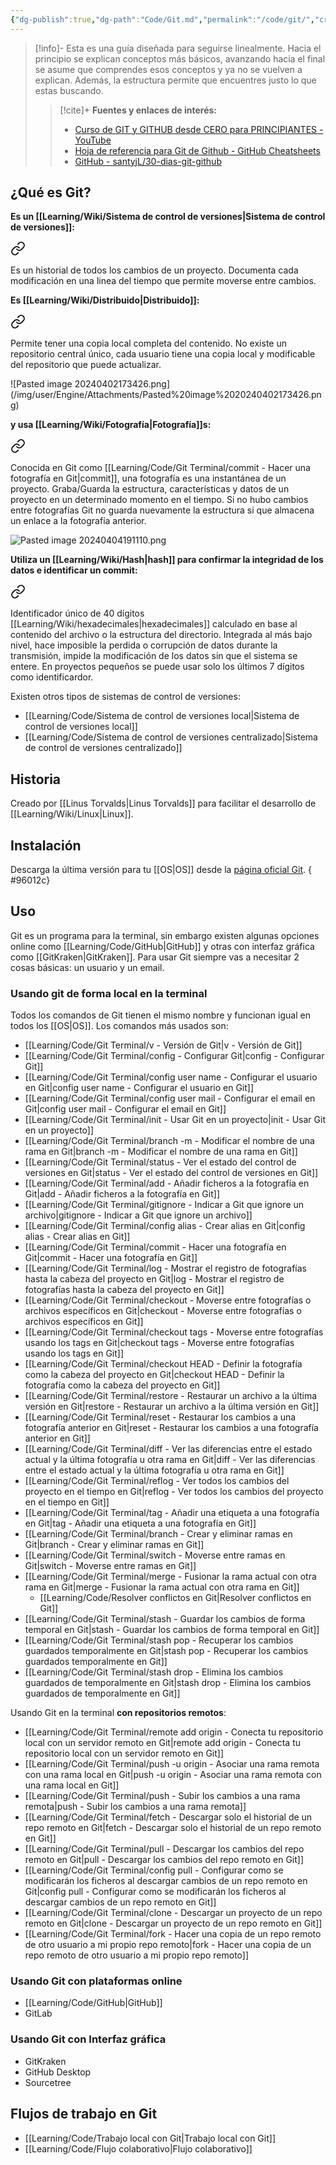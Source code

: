 ```yaml
---
{"dg-publish":true,"dg-path":"Code/Git.md","permalink":"/code/git/","created":"2024-03-14T13:56","updated":"2024-04-04T18:47"}
---
```



> [!info]-
> Esta es una guía diseñada para seguirse linealmente. Hacia el principio se explican conceptos más básicos, avanzando hacia el final se asume que comprendes esos conceptos y ya no se vuelven a explican. Además, la estructura permite que encuentres justo lo que estas buscando.
> 
>> [!cite]+ **Fuentes y enlaces de interés:**
>> - [Curso de GIT y GITHUB desde CERO para PRINCIPIANTES - YouTube](https://youtube.com/watch?v=3GymExBkKjE)
>> - [Hoja de referencia para Git de Github - GitHub Cheatsheets](https://training.github.com/downloads/es_ES/github-git-cheat-sheet/)
>> - [GitHub - santyjL/30-dias-git-github](https://github.com/santyjL/30-dias-git-github/tree/main)

## ¿Qué es Git?
**Es un [[Learning/Wiki/Sistema de control de versiones\|Sistema de control de versiones]]:** 
<div class="transclusion internal-embed is-loaded"><a class="markdown-embed-link" href="/sistema-de-control-de-versiones/#4a1b0e" aria-label="Open link"><svg xmlns="http://www.w3.org/2000/svg" width="24" height="24" viewBox="0 0 24 24" fill="none" stroke="currentColor" stroke-width="2" stroke-linecap="round" stroke-linejoin="round" class="svg-icon lucide-link"><path d="M10 13a5 5 0 0 0 7.54.54l3-3a5 5 0 0 0-7.07-7.07l-1.72 1.71"></path><path d="M14 11a5 5 0 0 0-7.54-.54l-3 3a5 5 0 0 0 7.07 7.07l1.71-1.71"></path></svg></a><div class="markdown-embed">



Es un historial de todos los cambios de un proyecto. Documenta cada modificación en una linea del tiempo que permite moverse entre cambios. 

</div></div>


**Es [[Learning/Wiki/Distribuido\|Distribuido]]:** 
<div class="transclusion internal-embed is-loaded"><a class="markdown-embed-link" href="/distribuido/#703a42" aria-label="Open link"><svg xmlns="http://www.w3.org/2000/svg" width="24" height="24" viewBox="0 0 24 24" fill="none" stroke="currentColor" stroke-width="2" stroke-linecap="round" stroke-linejoin="round" class="svg-icon lucide-link"><path d="M10 13a5 5 0 0 0 7.54.54l3-3a5 5 0 0 0-7.07-7.07l-1.72 1.71"></path><path d="M14 11a5 5 0 0 0-7.54-.54l-3 3a5 5 0 0 0 7.07 7.07l1.71-1.71"></path></svg></a><div class="markdown-embed">



Permite tener una copia local completa del contenido. No existe un repositorio central único, cada usuario tiene una copia local y modificable del repositorio que puede actualizar. 

</div></div>
![Pasted image 20240402173426.png](/img/user/Engine/Attachments/Pasted%20image%2020240402173426.png)


**y usa [[Learning/Wiki/Fotografía\|Fotografía]]s:** 
<div class="transclusion internal-embed is-loaded"><a class="markdown-embed-link" href="/fotografia/#3dcda9" aria-label="Open link"><svg xmlns="http://www.w3.org/2000/svg" width="24" height="24" viewBox="0 0 24 24" fill="none" stroke="currentColor" stroke-width="2" stroke-linecap="round" stroke-linejoin="round" class="svg-icon lucide-link"><path d="M10 13a5 5 0 0 0 7.54.54l3-3a5 5 0 0 0-7.07-7.07l-1.72 1.71"></path><path d="M14 11a5 5 0 0 0-7.54-.54l-3 3a5 5 0 0 0 7.07 7.07l1.71-1.71"></path></svg></a><div class="markdown-embed">



Conocida en Git como [[Learning/Code/Git Terminal/commit - Hacer una fotografía en Git\|commit]], una fotografía es una instantánea de un proyecto. Graba/Guarda la estructura, características y datos de un proyecto en un determinado momento en el tiempo. Si no hubo cambios entre fotografías Git no guarda nuevamente la estructura si que almacena un enlace a la fotografía anterior. 

</div></div>

![Pasted image 20240404191110.png](/img/user/Engine/Attachments/Pasted%20image%2020240404191110.png)

**Utiliza un [[Learning/Wiki/Hash\|hash]] para confirmar la integridad de los datos e identificar un commit:** 

<div class="transclusion internal-embed is-loaded"><a class="markdown-embed-link" href="/hash/#c1dcc8" aria-label="Open link"><svg xmlns="http://www.w3.org/2000/svg" width="24" height="24" viewBox="0 0 24 24" fill="none" stroke="currentColor" stroke-width="2" stroke-linecap="round" stroke-linejoin="round" class="svg-icon lucide-link"><path d="M10 13a5 5 0 0 0 7.54.54l3-3a5 5 0 0 0-7.07-7.07l-1.72 1.71"></path><path d="M14 11a5 5 0 0 0-7.54-.54l-3 3a5 5 0 0 0 7.07 7.07l1.71-1.71"></path></svg></a><div class="markdown-embed">



Identificador único de 40 dígitos [[Learning/Wiki/hexadecimales\|hexadecimales]] calculado en base al contenido del archivo o la estructura del directorio. Integrada al más bajo nivel, hace imposible la perdida o corrupción de datos durante la transmisión, impide la modificación de los datos sin que el sistema se entere. En proyectos pequeños se puede usar solo los últimos 7 dígitos como identificardor. 

</div></div>
  

Existen otros tipos de sistemas de control de versiones:
- [[Learning/Code/Sistema de control de versiones local\|Sistema de control de versiones local]] 
- [[Learning/Code/Sistema de control de versiones centralizado\|Sistema de control de versiones centralizado]] 
## Historia
Creado por [[Linus Torvalds\|Linus Torvalds]] para facilitar el desarrollo de [[Learning/Wiki/Linux\|Linux]].

## Instalación
Descarga la última versión para tu [[OS\|OS]] desde la [página oficial Git](https://git-scm.com/).
{ #96012c}


## Uso
Git es un programa para la terminal, sin embargo existen algunas opciones online como [[Learning/Code/GitHub\|GitHub]] y otras con interfaz gráfica como [[GitKraken\|GitKraken]]. Para usar Git siempre vas a necesitar 2 cosas básicas: un usuario y un email.

### Usando git de forma local en la terminal
Todos los comandos de Git tienen el mismo nombre y funcionan igual en todos los [[OS\|OS]]. Los comandos más usados son:
- [[Learning/Code/Git Terminal/v - Versión de Git\|v - Versión de Git]]
- [[Learning/Code/Git Terminal/config - Configurar Git\|config - Configurar Git]]
- [[Learning/Code/Git Terminal/config user name - Configurar el usuario en Git\|config user name - Configurar el usuario en Git]]
- [[Learning/Code/Git Terminal/config user mail - Configurar el email en Git\|config user mail - Configurar el email en Git]]
- [[Learning/Code/Git Terminal/init - Usar Git en un proyecto\|init - Usar Git en un proyecto]]
- [[Learning/Code/Git Terminal/branch -m - Modificar el nombre de una rama en Git\|branch -m - Modificar el nombre de una rama en Git]] 
- [[Learning/Code/Git Terminal/status - Ver el estado del control de versiones en Git\|status - Ver el estado del control de versiones en Git]]
- [[Learning/Code/Git Terminal/add - Añadir ficheros a la fotografía en Git\|add - Añadir ficheros a la fotografía en Git]]
- [[Learning/Code/Git Terminal/gitignore - Indicar a Git que ignore un archivo\|gitignore - Indicar a Git que ignore un archivo]]
- [[Learning/Code/Git Terminal/config alias - Crear alias en Git\|config alias - Crear alias en Git]]
- [[Learning/Code/Git Terminal/commit - Hacer una fotografía en Git\|commit - Hacer una fotografía en Git]]
- [[Learning/Code/Git Terminal/log - Mostrar el registro de fotografías hasta la cabeza del proyecto en Git\|log - Mostrar el registro de fotografías hasta la cabeza del proyecto en Git]] 
- [[Learning/Code/Git Terminal/checkout - Moverse entre fotografías o archivos específicos en Git\|checkout - Moverse entre fotografías o archivos específicos en Git]] 
- [[Learning/Code/Git Terminal/checkout tags - Moverse entre fotografías usando los tags en Git\|checkout tags - Moverse entre fotografías usando los tags en Git]] 
- [[Learning/Code/Git Terminal/checkout HEAD - Definir la fotografía como la cabeza del proyecto en Git\|checkout HEAD - Definir la fotografía como la cabeza del proyecto en Git]] 
- [[Learning/Code/Git Terminal/restore - Restaurar un archivo a la última versión en Git\|restore - Restaurar un archivo a la última versión en Git]] 
- [[Learning/Code/Git Terminal/reset - Restaurar los cambios a una fotografía anterior en  Git\|reset - Restaurar los cambios a una fotografía anterior en  Git]] 
- [[Learning/Code/Git Terminal/diff - Ver las diferencias entre el estado actual y la última fotografía u otra rama en Git\|diff - Ver las diferencias entre el estado actual y la última fotografía u otra rama en Git]] 
- [[Learning/Code/Git Terminal/reflog - Ver todos los cambios del proyecto en el tiempo en Git\|reflog - Ver todos los cambios del proyecto en el tiempo en Git]] 
- [[Learning/Code/Git Terminal/tag - Añadir una etiqueta a una fotografía en Git\|tag - Añadir una etiqueta a una fotografía en Git]] 
- [[Learning/Code/Git Terminal/branch - Crear y eliminar ramas en Git\|branch - Crear y eliminar ramas en Git]] 
- [[Learning/Code/Git Terminal/switch - Moverse entre ramas en Git\|switch - Moverse entre ramas en Git]] 
- [[Learning/Code/Git Terminal/merge - Fusionar la rama actual con otra rama en Git\|merge - Fusionar la rama actual con otra rama en Git]] 
   - [[Learning/Code/Resolver conflictos en Git\|Resolver conflictos en Git]] 
- [[Learning/Code/Git Terminal/stash - Guardar los cambios de forma temporal en Git\|stash - Guardar los cambios de forma temporal en Git]] 
- [[Learning/Code/Git Terminal/stash pop - Recuperar los cambios guardados temporalmente en Git\|stash pop - Recuperar los cambios guardados temporalmente en Git]] 
- [[Learning/Code/Git Terminal/stash drop - Elimina los cambios guardados de temporalmente en Git\|stash drop - Elimina los cambios guardados de temporalmente en Git]] 

Usando Git en la terminal **con repositorios remotos**: 
- [[Learning/Code/Git Terminal/remote add origin - Conecta tu repositorio local con un servidor remoto en Git\|remote add origin - Conecta tu repositorio local con un servidor remoto en Git]] 
- [[Learning/Code/Git Terminal/push -u origin - Asociar una rama remota con una rama local en Git\|push -u origin - Asociar una rama remota con una rama local en Git]] 
- [[Learning/Code/Git Terminal/push - Subir los cambios a una rama remota\|push - Subir los cambios a una rama remota]] 
- [[Learning/Code/Git Terminal/fetch - Descargar solo el historial de un repo remoto en Git\|fetch - Descargar solo el historial de un repo remoto en Git]] 
- [[Learning/Code/Git Terminal/pull - Descargar los cambios del repo remoto en Git\|pull - Descargar los cambios del repo remoto en Git]] 
- [[Learning/Code/Git Terminal/config pull - Configurar como se modificarán los ficheros al descargar cambios de un repo remoto en Git\|config pull - Configurar como se modificarán los ficheros al descargar cambios de un repo remoto en Git]] 
- [[Learning/Code/Git Terminal/clone - Descargar un proyecto de un repo remoto en Git\|clone - Descargar un proyecto de un repo remoto en Git]] 
- [[Learning/Code/Git Terminal/fork - Hacer una copia de un repo remoto de otro usuario a mi propio repo remoto\|fork - Hacer una copia de un repo remoto de otro usuario a mi propio repo remoto]] 

### Usando Git con plataformas online 
- [[Learning/Code/GitHub\|GitHub]] 
- GitLab

### Usando Git con Interfaz gráfica
- GitKraken
- GitHub Desktop
- Sourcetree

## Flujos de trabajo en Git
- [[Learning/Code/Trabajo local con Git\|Trabajo local con Git]] 
- [[Learning/Code/Flujo colaborativo\|Flujo colaborativo]] 